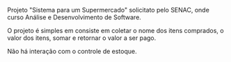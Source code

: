 Projeto "Sistema para um Supermercado" solicitato pelo SENAC, onde curso Análise e Desenvolvimento de Software. 

O projeto é simples em consiste em coletar o nome dos itens comprados, o valor dos itens, somar e retornar o valor a ser pago. 

Não há interação com o controle de estoque.
